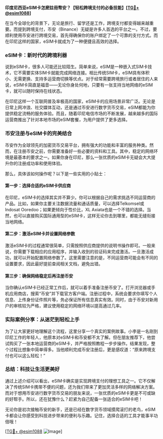**印度尼西亚eSIM卡怎麽註冊幣安？【轻松跨境支付的必备技能】[[TG💪+ @esim1088](https://t.me/s/esim1088)]**

在当今全球化的背景下，无论是旅行、留学还是工作，跨境支付都变得越来越重要。而提到跨境支付，币安（Binance）无疑是许多人首选的平台之一。不过，要顺利使用币安进行跨境交易，首先得确保你的账户绑定了一个可靠的支付方式。而在印尼这样的国家，eSIM卡就成为了一种便捷且高效的选择。

### eSIM卡：新时代的跨境利器

说到eSIM卡，很多人可能还比较陌生。简单来说，eSIM是一种嵌入式SIM卡技术，它不需要实体SIM卡就能完成网络连接。相比传统SIM卡，eSIM具有体积小、无需更换、支持多运营商切换等优点。对于经常需要跨境旅行或者居住的人来说，eSIM卡简直是福音——无论你身处何地，只要有一张支持当地网络的eSIM卡，就可以随时保持在线状态。

在印尼这样一个互联网普及率极高的国家，eSIM卡的应用场景非常广泛。无论是日常上网冲浪、社交媒体互动，还是通过币安进行数字货币交易，eSIM都能为你提供稳定流畅的服务体验。而且，随着印尼电信市场的不断发展，越来越多的国际运营商推出了针对本地市场的eSIM套餐，为用户提供了更多选择。

### 币安注册与eSIM卡的完美结合

币安作为全球领先的加密货币交易平台，拥有强大的功能和丰富的服务种类。然而，在注册币安之前，你需要准备好一些必要的资料和工具。其中，稳定的网络环境是最基本的要求之一。如果你身在印尼，那么一张优质的eSIM卡无疑会大大提升你的注册成功率和使用体验。

那么，具体该如何操作呢？以下是一些实用的小贴士：

#### 第一步：选择合适的eSIM卡供应商

在印尼，eSIM卡的选择其实并不算少。你可以根据自己的需求挑选不同运营商的产品。比如，如果你主要关注数据流量和通话质量，可以选择Telkomsel或Indosat Ooredoo；如果更倾向于性价比，XL Axiata也是一个不错的选择。当然，也可以直接购买国际通用型的eSIM卡，这样无论你去到哪里，都能无缝衔接当地网络。

#### 第二步：激活eSIM卡并设置网络参数

激活eSIM卡的过程通常很简单，只需按照供应商提供的说明书操作即可。一般来说，你需要下载相应的应用程序，并输入收到的验证码来完成激活。一旦激活成功，就可以开始配置网络参数了。这里需要注意的是，不同运营商可能会有不同的设置要求，因此最好提前查阅相关文档，避免出错。

#### 第三步：确保网络稳定后再注册币安

当你确认eSIM卡已经正常工作后，就可以着手准备注册币安了。打开浏览器或手机应用商店，搜索“币安”并下载官方客户端。注册过程中，系统会要求你填写个人信息、上传身份证件照片等，务必保证所有信息真实有效。同时，由于币安对新用户的审核较为严格，建议使用稳定的网络环境以提高通过几率。

### 实际案例分享：从迷茫到轻松上手

为了让大家更好地理解这个流程，这里分享一个真实的案例故事。小李是一名刚到印尼工作的年轻人，他原本对eSIM卡和币安都不太了解。但在朋友推荐下，他尝试购买了一张本地运营商的eSIM卡，并严格按照教程一步步操作。结果发现，整个过程比想象中简单得多。当他顺利完成币安注册后，更是感叹道：“原来跨境支付也可以这么轻松！”

### 总结：科技让生活更美好

通过上述介绍可以看出，eSIM卡确实是实现跨境支付的理想工具之一。它不仅解决了传统SIM卡携带不便的问题，还为我们带来了更加灵活多样的网络解决方案。而对于想用币安进行数字货币交易的朋友来说，一张优质的eSIM卡更是不可或缺的好帮手。所以，还在犹豫什么？赶紧为自己配备一张适合的eSIM卡吧！

无论你是初次接触币安的新手，还是已经在数字货币领域摸爬滚打的老鸟，eSIM卡都会让你感受到科技进步带来的便利与乐趣。记住，选择合适的工具才能事半功倍哦！

[[TG💪+ @esim1088](https://t.me/s/esim1088) ![Image](https://i.postimg.cc/4NQfJmqS/Snipaste-2025-05-13-00-14-12.png)]